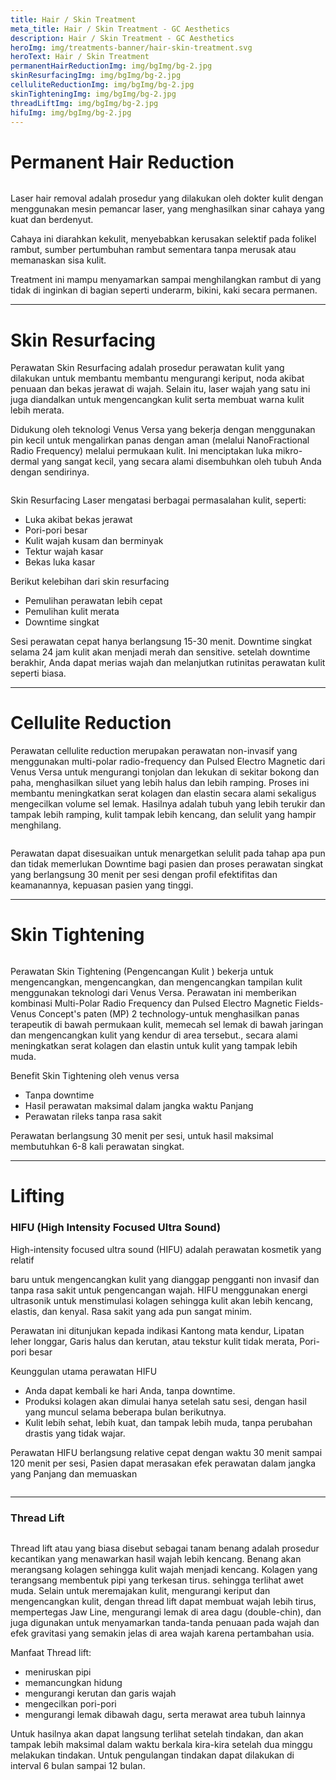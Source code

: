 ```yaml
---
title: Hair / Skin Treatment
meta_title: Hair / Skin Treatment - GC Aesthetics
description: Hair / Skin Treatment - GC Aesthetics
heroImg: img/treatments-banner/hair-skin-treatment.svg
heroText: Hair / Skin Treatment
permanentHairReductionImg: img/bgImg/bg-2.jpg
skinResurfacingImg: img/bgImg/bg-2.jpg
celluliteReductionImg: img/bgImg/bg-2.jpg
skinTighteningImg: img/bgImg/bg-2.jpg
threadLiftImg: img/bgImg/bg-2.jpg
hifuImg: img/bgImg/bg-2.jpg
---
```


<div class="container">

<div class="row mt-4">
<div class="col">

# Permanent Hair Reduction

</div>
</div>
<div class="row mt-2">
<div class="col-12 col-md-6 col-lg-4">
<img :src="permanentHairReductionImg" class="w-100" alt="" />
</div>
<div class="col-12 col-md-6 col-lg-8 mt-4 mt-md-0">

Laser hair removal adalah prosedur yang dilakukan oleh dokter kulit dengan
menggunakan mesin pemancar laser, yang menghasilkan sinar cahaya yang
kuat dan berdenyut.

Cahaya ini diarahkan kekulit, menyebabkan kerusakan selektif pada folikel
rambut, sumber pertumbuhan rambut sementara tanpa merusak atau
memanaskan sisa kulit.

Treatment ini mampu menyamarkan sampai menghilangkan rambut di yang
tidak di inginkan di bagian seperti underarm, bikini, kaki secara permanen.

</div>
</div>

---

<div class="row mt-4">
<div class="col">

# Skin Resurfacing

Perawatan Skin Resurfacing adalah prosedur perawatan kulit yang dilakukan untuk membantu membantu mengurangi keriput,
noda akibat penuaan dan bekas jerawat di wajah. Selain itu, laser wajah yang satu ini juga diandalkan untuk mengencangkan kulit
serta membuat warna kulit lebih merata.

Didukung oleh teknologi Venus Versa yang bekerja dengan menggunakan pin kecil untuk mengalirkan panas dengan aman
(melalui NanoFractional Radio Frequency) melalui permukaan kulit. Ini menciptakan luka mikro-dermal yang sangat kecil, yang
secara alami disembuhkan oleh tubuh Anda dengan sendirinya.

</div>
</div>

<div class="row mt-2">
<div class="col-12 col-md-6 col-lg-4">
<img :src="skinResurfacingImg" class="w-100" alt="" />
</div>
<div class="col-12 col-md-6 col-lg-8 mt-4 mt-md-0">

Skin Resurfacing Laser mengatasi berbagai permasalahan kulit, seperti:

- Luka akibat bekas jerawat
- Pori-pori besar
- Kulit wajah kusam dan berminyak
- Tektur wajah kasar
- Bekas luka kasar

Berikut kelebihan dari skin resurfacing

- Pemulihan perawatan lebih cepat
- Pemulihan kulit merata
- Downtime singkat

Sesi perawatan cepat hanya berlangsung 15-30 menit. Downtime singkat selama 24
jam kulit akan menjadi merah dan sensitive. setelah downtime berakhir, Anda dapat
merias wajah dan melanjutkan rutinitas perawatan kulit seperti biasa.

</div>
</div>

---

<div class="row mt-4">
<div class="col-12 col-md-6 col-lg-8">

# Cellulite Reduction

Perawatan cellulite reduction merupakan perawatan non-invasif yang
menggunakan multi-polar radio-frequency dan Pulsed Electro
Magnetic dari Venus Versa untuk mengurangi tonjolan dan lekukan di
sekitar bokong dan paha, menghasilkan siluet yang lebih halus dan
lebih ramping. Proses ini membantu meningkatkan serat kolagen dan
elastin secara alami sekaligus mengecilkan volume sel lemak. Hasilnya
adalah tubuh yang lebih terukir dan tampak lebih ramping, kulit
tampak lebih kencang, dan selulit yang hampir menghilang.

</div>
<div class="col-12 col-md-6 col-lg-4 mt-4 mt-md-0">
<img :src="celluliteReductionImg" class="w-100" alt="" />
</div>
</div>
<div class="row mt-2">
<div class="col">

Perawatan dapat disesuaikan untuk menargetkan selulit pada tahap apa pun dan tidak memerlukan Downtime bagi pasien dan
proses perawatan singkat yang berlangsung 30 menit per sesi dengan profil efektifitas dan keamanannya, kepuasan pasien yang
tinggi.

</div>
</div>

---

<div class="row mt-4">
<div class="col">

# Skin Tightening

</div>
</div>
<div class="row mt-2">
<div class="col-12 col-md-6 col-lg-4">
<img :src="skinTighteningImg" class="w-100" alt="" />
</div>
<div class="col-12 col-md-6 col-lg-8 mt-4 mt-md-0">

Perawatan Skin Tightening (Pengencangan Kulit ) bekerja untuk mengencangkan,
mengencangkan, dan mengencangkan tampilan kulit menggunakan teknologi dari
Venus Versa. Perawatan ini memberikan kombinasi Multi-Polar Radio Frequency dan
Pulsed Electro Magnetic Fields-Venus Concept's paten (MP) 2 technology-untuk
menghasilkan panas terapeutik di bawah permukaan kulit, memecah sel lemak di
bawah jaringan dan mengencangkan kulit yang kendur di area tersebut., secara
alami meningkatkan serat kolagen dan elastin untuk kulit yang tampak lebih muda.

Benefit Skin Tightening oleh venus versa

- Tanpa downtime
- Hasil perawatan maksimal dalam jangka waktu Panjang
- Perawatan rileks tanpa rasa sakit

Perawatan berlangsung 30 menit per sesi, untuk hasil maksimal membutuhkan 6-8
kali perawatan singkat.

</div>
</div>

---

<div class="row mt-4">
<div class="col text-center">

# Lifting

</div>
</div>

<div class="row mt-2">
<div class="col-12 col-md-6 col-lg-8">

### HIFU (High Intensity Focused Ultra Sound)

High-intensity focused ultra sound (HIFU) adalah perawatan kosmetik yang relatif

baru untuk mengencangkan kulit yang dianggap pengganti non invasif dan tanpa
rasa sakit untuk pengencangan wajah. HIFU menggunakan energi ultrasonik untuk
menstimulasi kolagen sehingga kulit akan lebih kencang, elastis, dan kenyal. Rasa
sakit yang ada pun sangat minim.

Perawatan ini ditunjukan kepada indikasi Kantong mata kendur, Lipatan leher
longgar, Garis halus dan kerutan, atau tekstur kulit tidak merata, Pori-pori besar

Keunggulan utama perawatan HIFU

- Anda dapat kembali ke hari Anda, tanpa downtime.
- Produksi kolagen akan dimulai hanya setelah satu sesi, dengan hasil yang
  muncul
  selama beberapa bulan berikutnya.
- Kulit lebih sehat, lebih kuat, dan tampak lebih muda, tanpa perubahan
  drastis yang
  tidak wajar.

Perawatan HIFU berlangsung relative cepat dengan waktu 30 menit sampai 120
menit per sesi, Pasien dapat merasakan efek perawatan dalam jangka yang Panjang
dan memuaskan

</div>
<div class="col-12 col-md-6 col-lg-4 mt-4 mt-md-0">
    <img :src="hifuImg" class="w-100" alt="" />
</div>
</div>

---

<div class="row mt-4">
<div class="col">

### Thread Lift

</div>
</div>
<div class="row mt-2">
<div class="col-12 col-md-6 col-lg-4">

<img :src="threadLiftImg" class="w-100" alt="" />

</div>
<div class="col-12 col-md-6 col-lg-8 mt-4 mt-md-0">

Thread lift atau yang biasa disebut sebagai tanam benang adalah
prosedur kecantikan yang menawarkan hasil wajah lebih kencang.
Benang akan merangsang kolagen sehingga kulit wajah menjadi
kencang. Kolagen yang terangsang membentuk pipi yang terkesan tirus.
sehingga terlihat awet muda.
Selain untuk meremajakan kulit, mengurangi keriput dan
mengencangkan kulit, dengan thread lift dapat membuat wajah lebih
tirus, mempertegas Jaw Line, mengurangi lemak di area dagu
(double-chin), dan juga digunakan untuk menyamarkan tanda-tanda
penuaan pada wajah dan efek gravitasi yang semakin jelas di area wajah
karena pertambahan usia.

Manfaat Thread lift:

- meniruskan pipi
- memancungkan hidung
- mengurangi kerutan dan garis wajah
- mengecilkan pori-pori
- mengurangi lemak dibawah dagu, serta merawat area tubuh lainnya

Untuk hasilnya akan dapat langsung terlihat setelah tindakan, dan akan
tampak lebih maksimal dalam waktu berkala kira-kira setelah dua
minggu melakukan tindakan. Untuk pengulangan tindakan dapat
dilakukan di interval 6 bulan sampai 12 bulan.

</div>
</div>

</div>
